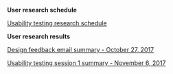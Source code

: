 **User research schedule**

[Usability testing research schedule](https://github.com/nciinc/fs-permit-platform/wiki/Usability-testing-research-schedule)

**User research results**

[Design feedback email summary - October 27, 2017](https://github.com/nciinc/fs-permit-platform/wiki/Design-Feedback-Email-Summary---October-27,-2017)

[Usability testing session 1 summary - November 6, 2017](https://github.com/nciinc/fs-permit-platform/wiki/Usability-testing-session-1-summary-November-6,-2017)